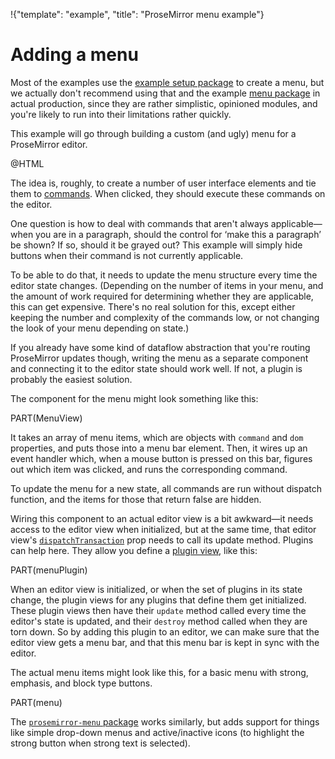 !{"template": "example", "title": "ProseMirror menu example"}

# Adding a menu

Most of the examples use the [example setup
package](https://github.com/prosemirror/prosemirror-example-setup) to
create a menu, but we actually don't recommend using that and the
example [menu
package](https://github.com/prosemirror/prosemirror-menu) in actual
production, since they are rather simplistic, opinioned modules, and
you're likely to run into their limitations rather quickly.

This example will go through building a custom (and ugly) menu for a
ProseMirror editor.

@HTML

The idea is, roughly, to create a number of user interface elements
and tie them to [commands](/doc/guide/#commands). When clicked, they
should execute these commands on the editor.

One question is how to deal with commands that aren't always
applicable—when you are in a paragraph, should the control for ‘make
this a paragraph’ be shown? If so, should it be grayed out? This
example will simply hide buttons when their command is not currently
applicable.

To be able to do that, it needs to update the menu structure every
time the editor state changes. (Depending on the number of items in
your menu, and the amount of work required for determining whether
they are applicable, this can get expensive. There's no real solution
for this, except either keeping the number and complexity of the
commands low, or not changing the look of your menu depending on
state.)

If you already have some kind of dataflow abstraction that you're
routing ProseMirror updates though, writing the menu as a separate
component and connecting it to the editor state should work well. If
not, a plugin is probably the easiest solution.

The component for the menu might look something like this:

PART(MenuView)

It takes an array of menu items, which are objects with `command` and
`dom` properties, and puts those into a menu bar element. Then, it
wires up an event handler which, when a mouse button is pressed on
this bar, figures out which item was clicked, and runs the
corresponding command.

To update the menu for a new state, all commands are run without
dispatch function, and the items for those that return false are
hidden.

Wiring this component to an actual editor view is a bit awkward—it
needs access to the editor view when initialized, but at the same
time, that editor view's
[`dispatchTransaction`](##view.DirectEditorProps.dispatchTransaction)
prop needs to call its update method. Plugins can help here. They
allow you define a [plugin view](##state.PluginSpec.view), like this:

PART(menuPlugin)

When an editor view is initialized, or when the set of plugins in its
state change, the plugin views for any plugins that define them get
initialized. These plugin views then have their `update` method called
every time the editor's state is updated, and their `destroy` method
called when they are torn down. So by adding this plugin to an editor,
we can make sure that the editor view gets a menu bar, and that this
menu bar is kept in sync with the editor.

The actual menu items might look like this, for a basic menu with
strong, emphasis, and block type buttons.

PART(menu)

The [`prosemirror-menu`
package](https://github.com/prosemirror/prosemirror-menu) works
similarly, but adds support for things like simple drop-down menus and
active/inactive icons (to highlight the strong button when strong text
is selected).

